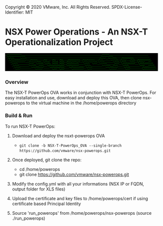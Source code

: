 Copyright © 2020 VMware, Inc. All Rights Reserved.
SPDX-License-Identifier: MIT
# NSX Power Operations - An NSX-T Operationalization Project

![logo](logo.png)

### Overview
The NSX-T PowerOps OVA works in conjunction with NSX-T PowerOps.  For easy installation and use, download and deploy this OVA, then clone nsx-powerops to the virtual machine in the /home/powerops directory

### Build & Run
To run NSX-T PowerOps:

1. Download and deploy the nsxt-powerops OVA
    * `git clone -b NSX-T-PowerOps_OVA --single-branch https://github.com/vmware/nsx-powerops.git`

2. Once deployed, git clone the repo:
    * cd /home/powerops
    * git clone https://github.com/vmware/nsx-powerops.git

2. Modify the config.yml with all your informations (NSX IP or FQDN, output folder for XLS files)

3. Upload the certificate and key files to /home/powerops/cert if using certificate based Principal Identity
    
4. Source 'run_powerops' from /home/powerops/nsx-powerops (source ./run_powerops) 

